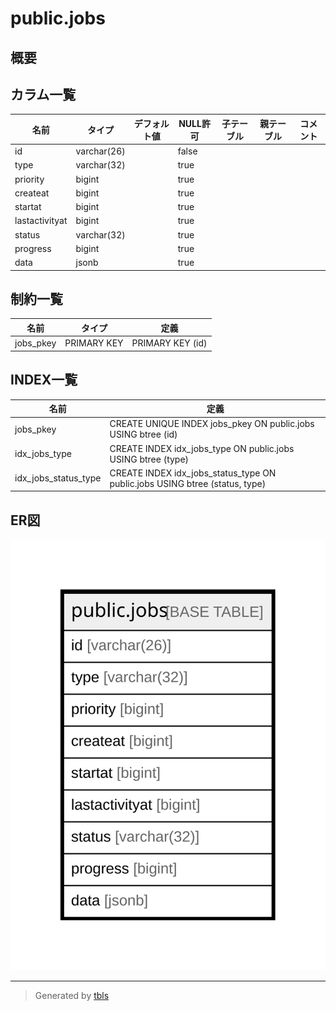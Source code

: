 # public.jobs

## 概要

## カラム一覧

| 名前             | タイプ         | デフォルト値       | NULL許可   | 子テーブル      | 親テーブル      | コメント     |
| -------------- | ----------- | ------------ | -------- | ---------- | ---------- | -------- |
| id             | varchar(26) |              | false    |            |            |          |
| type           | varchar(32) |              | true     |            |            |          |
| priority       | bigint      |              | true     |            |            |          |
| createat       | bigint      |              | true     |            |            |          |
| startat        | bigint      |              | true     |            |            |          |
| lastactivityat | bigint      |              | true     |            |            |          |
| status         | varchar(32) |              | true     |            |            |          |
| progress       | bigint      |              | true     |            |            |          |
| data           | jsonb       |              | true     |            |            |          |

## 制約一覧

| 名前        | タイプ         | 定義               |
| --------- | ----------- | ---------------- |
| jobs_pkey | PRIMARY KEY | PRIMARY KEY (id) |

## INDEX一覧

| 名前                   | 定義                                                                          |
| -------------------- | --------------------------------------------------------------------------- |
| jobs_pkey            | CREATE UNIQUE INDEX jobs_pkey ON public.jobs USING btree (id)               |
| idx_jobs_type        | CREATE INDEX idx_jobs_type ON public.jobs USING btree (type)                |
| idx_jobs_status_type | CREATE INDEX idx_jobs_status_type ON public.jobs USING btree (status, type) |

## ER図

![er](public.jobs.svg)

---

> Generated by [tbls](https://github.com/k1LoW/tbls)
